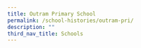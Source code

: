 ```yaml
---
title: Outram Primary School
permalink: /school-histories/outram-pri/
description: ""
third_nav_title: Schools
---
```


